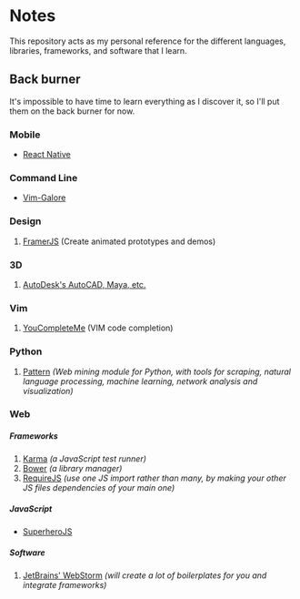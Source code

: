 # Notes

This repository acts as my personal reference for the different languages, libraries, frameworks, and software that I learn.


## Back burner

It's impossible to have time to learn everything as I discover it, so I'll put them on the back burner for now.

### Mobile

* [React Native](https://facebook.github.io/react-native/docs/getting-started.html#content)

### Command Line

* [Vim-Galore](https://github.com/mhinz/vim-galore)

### Design

1. [FramerJS](http://framerjs.com/) (Create animated prototypes and demos)

### 3D

1. [AutoDesk's AutoCAD, Maya, etc.](http://au.autodesk.com/au-online/overview?mktvar004=661084&internalc=true)

### Vim

1. [YouCompleteMe](https://github.com/Valloric/YouCompleteMe) (VIM code completion)

### Python

1. [Pattern](https://github.com/clips/pattern) *(Web mining module for Python, with tools for scraping, natural language processing, machine learning, network analysis and visualization)*

### Web

##### Frameworks

1. [Karma](https://karma-runner.github.io/0.13/index.html) *(a JavaScript test runner)*
2. [Bower](http://bower.io/) *(a library manager)*
3. [RequireJS](http://requirejs.org/) *(use one JS import rather than many, by making your other JS files dependencies of your main one)*

##### JavaScript

* [SuperheroJS](http://superherojs.com/)

##### Software

1. [JetBrains' WebStorm](https://www.jetbrains.com/webstorm/documentation/) *(will create a lot of boilerplates for you and integrate frameworks)*

